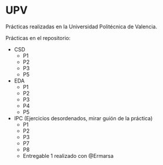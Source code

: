 # UPV
Prácticas realizadas en la Universidad Politécnica de Valencia.

Prácticas en el repositorio:

* CSD
  * P1
  * P2
  * P3
  * P5 
* EDA
  * P1
  * P2
  * P3
  * P4
  * P5
* IPC (Ejercicios desordenados, mirar guión de la práctica)
  * P1
  * P2
  * P3
  * P7
  * P8
  * Entregable 1 realizado con  @Ermarsa
  
